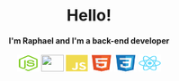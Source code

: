 <div align="center">
    <h1>Hello!</h1>
</div>
<h4 align="center">I'm Raphael and I'm a back-end developer</div>
 <div align="center">
     <div style="display: inline_block"><br>
	  <img align="center" alt="" height="30" width="40" src="https://raw.githubusercontent.com/devicons/devicon/master/icons/nodejs/nodejs-plain.svg">
    <img align="center" alt="" height="30" width="40" src="https://raw.githubusercontent.com/jmnote/z-icons/master/svg/java.svg">
    <img align="center" alt="" height="30" width="40" src="https://raw.githubusercontent.com/devicons/devicon/master/icons/javascript/javascript-plain.svg">
    <img align="center" alt="" height="30" width="40" src="https://raw.githubusercontent.com/devicons/devicon/master/icons/html5/html5-original.svg">
    <img align="center" alt="" height="30" width="40" src="https://raw.githubusercontent.com/devicons/devicon/master/icons/css3/css3-original.svg">
    <img align="center" alt="" height="30" width="40" src="https://raw.githubusercontent.com/devicons/devicon/1119b9f84c0290e0f0b38982099a2bd027a48bf1/icons/react/react-original.svg">
</div>
  </div>
<br>
<!-- <div>
	  <img height="175em" src="https://github-readme-stats.vercel.app/api?username=lokih1&show_icons=true&theme=gotham&include_all_commits=true&count_private=true"/>
  		<img height="180em" src="https://github-readme-stats.vercel.app/api/top-langs/?username=lokih1&layout=compact&langs_count=7&theme=gotham"/>
</div> -->
